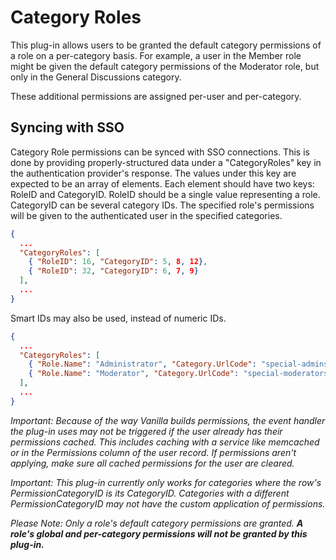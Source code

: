 # Category Roles
This plug-in allows users to be granted the default category permissions of a role on a per-category basis.  For example, a user in the Member role might be given the default category permissions of the Moderator role, but only in the General Discussions category.

These additional permissions are assigned per-user and per-category.

## Syncing with SSO

Category Role permissions can be synced with SSO connections.  This is done by providing properly-structured data under a "CategoryRoles" key in the authentication provider's response.  The values under this key are expected to be an array of elements.  Each element should have two keys: RoleID and CategoryID.  RoleID should be a single value representing a role.  CategoryID can be several category IDs.  The specified role's permissions will be given to the authenticated user in the specified categories.
 
```json
{
  ...
  "CategoryRoles": [
    { "RoleID": 16, "CategoryID": 5, 8, 12},
    { "RoleID": 32, "CategoryID": 6, 7, 9}
  ],
  ...
}
```

Smart IDs may also be used, instead of numeric IDs.

```json
{
  ...
  "CategoryRoles": [
    { "Role.Name": "Administrator", "Category.UrlCode": "special-admins"},
    { "Role.Name": "Moderator", "Category.UrlCode": "special-moderators"}
  ],
  ...
}
```

_Important: Because of the way Vanilla builds permissions, the event handler the plug-in uses may not be triggered if the user already has their permissions cached.  This includes caching with a service like memcached or in the Permissions column of the user record.  If permissions aren't applying, make sure all cached permissions for the user are cleared._

_Important: This plug-in currently only works for categories where the row's PermissionCategoryID is its CategoryID.  Categories with a different PermissionCategoryID may not have the custom application of permissions._

_Please Note: Only a role's default category permissions are granted.  __A role's global and per-category permissions will not be granted by this plug-in.___
